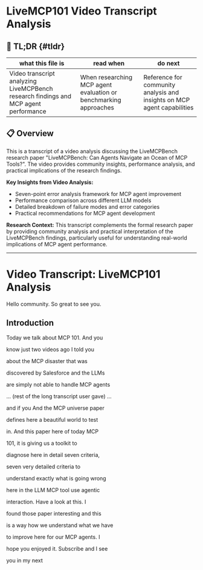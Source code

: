 <!-- ANCHOR_KEY: livemcp101-video-transcript-analysis -->
<!-- ANCHOR_PRIORITY: 10 -->
<!-- ROLE_PINS: ["researcher", "implementer"] -->

# LiveMCP101 Video Transcript Analysis

<!-- MEMORY_CONTEXT: LOW - Video transcript analysis of LiveMCPBench research paper discussion -->
<!-- CONTEXT_REFERENCE: 500_research/501_livemcpbench-mcp-tool-navigation-research.md -->

## 🔎 TL;DR {#tldr}

| what this file is | read when | do next |
|---|---|---|
| Video transcript analyzing LiveMCPBench research findings and MCP agent performance | When researching MCP agent evaluation or benchmarking approaches | Reference for community analysis and insights on MCP agent capabilities |

## 📋 Overview

This is a transcript of a video analysis discussing the LiveMCPBench research paper "LiveMCPBench: Can Agents Navigate an Ocean of MCP Tools?". The video provides community insights, performance analysis, and practical implications of the research findings.

**Key Insights from Video Analysis:**
- Seven-point error analysis framework for MCP agent improvement
- Performance comparison across different LLM models
- Detailed breakdown of failure modes and error categories
- Practical recommendations for MCP agent development

**Research Context:** This transcript complements the formal research paper by providing community analysis and practical interpretation of the LiveMCPBench findings, particularly useful for understanding real-world implications of MCP agent performance.

---

# Video Transcript: LiveMCP101 Analysis

Hello community. So great to see you.

## Introduction
Today we talk about MCP 101. And you

know just two videos ago I told you

about the MCP disaster that was

discovered by Salesforce and the LLMs

are simply not able to handle MCP agents

... (rest of the long transcript user gave) ...

and if you And the MCP universe paper

defines here a beautiful world to test

in. And this paper here of today MCP

101, it is giving us a toolkit to

diagnose here in detail seven criteria,

seven very detailed criteria to

understand exactly what is going wrong

here in the LLM MCP tool use agentic

interaction. Have a look at this. I

found those paper interesting and this

is a way how we understand what we have

to improve here for our MCP agents. I

hope you enjoyed it. Subscribe and I see

you in my next
